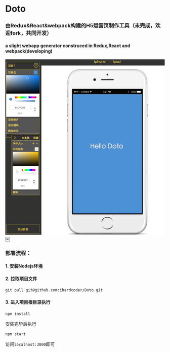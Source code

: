 # Doto

### 由Redux&React&webpack构建的H5运营页制作工具（未完成，欢迎fork，共同开发）

#### a slight webapp generator construced in Redux,React and webpack(developing)

![](src/res/img/ad.jpg)￼


### 部署流程：

#### 1. 安装Nodejs环境

#### 2. 拉取项目文件

```
git pull git@github.com:ihardcoder/Doto.git
```

#### 3. 进入项目根目录执行

```
npm install
```

安装完毕后执行

```
npm start
```

访问`localhost:3000`即可
